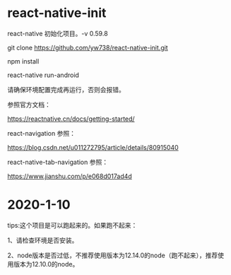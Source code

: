 
# react-native-init

 react-native 初始化项目。-v 0.59.8
 
 git clone https://github.com/yw738/react-native-init.git
 
 npm install
  
react-native run-android 
 
请确保环境配置完成再运行，否则会报错。

参照官方文档：

https://reactnative.cn/docs/getting-started/

react-navigation 参照：

https://blog.csdn.net/u011272795/article/details/80915040 

react-native-tab-navigation 参照：

https://www.jianshu.com/p/e068d017ad4d

# 2020-1-10

tips:这个项目是可以跑起来的。如果跑不起来：

1、请检查环境是否安装。

2、node版本是否过低，不推荐使用版本为12.14.0的node（跑不起来），推荐使用版本为12.10.0的node。
